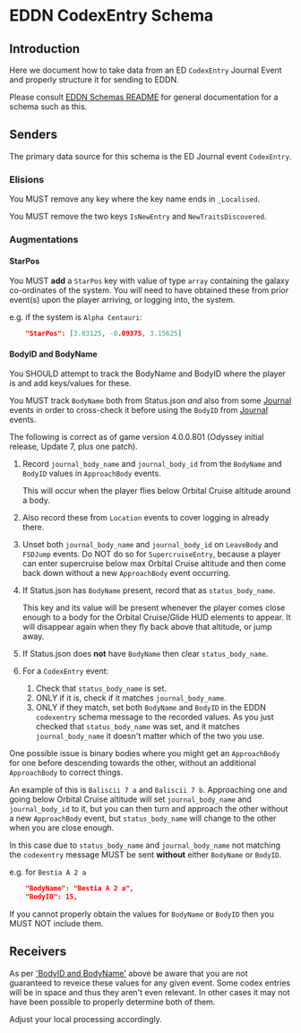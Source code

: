 # EDDN CodexEntry Schema

## Introduction
Here we document how to take data from an ED `CodexEntry` Journal Event and
properly structure it for sending to EDDN.

Please consult [EDDN Schemas README](./README-EDDN-schemas.md) for general 
documentation for a schema such as this.

## Senders
The primary data source for this schema is the ED Journal event `CodexEntry`.

### Elisions
You MUST remove any key where the key name ends in 
`_Localised`.

You MUST remove the two keys `IsNewEntry` and `NewTraitsDiscovered`.

### Augmentations
#### StarPos
You MUST **add** a `StarPos` key with value of type `array` containing the 
galaxy co-ordinates of the system.  You will need to have obtained these 
from prior event(s) upon the player arriving, or logging into, the system.

e.g. if the system is `Alpha Centauri`:
```json
    "StarPos": [3.03125, -0.09375, 3.15625]
```

#### BodyID and BodyName
You SHOULD attempt to track the BodyName and BodyID where the player is 
and add keys/values for these.

You MUST track `BodyName` both from Status.json *and* also from some
[Journal](./README-EDDN-schemas.md#journal-files)
events in order to cross-check it before using the `BodyID` from 
[Journal](./README-EDDN-schemas.md#journal-files) events.

The following is correct as of game version 4.0.0.801 (Odyssey initial 
release, Update 7, plus one patch).

1. Record `journal_body_name` and `journal_body_id` from the 
   `BodyName` and `BodyID` values in `ApproachBody` events.

   This will occur when the player flies below Orbital Cruise altitude 
   around a body.
2. Also record these from `Location` events to cover logging in already there.
3. Unset both `journal_body_name` and `journal_body_id` on `LeaveBody` and
   `FSDJump` events.
   Do NOT do so for `SupercruiseEntry`, because a player can enter supercruise
   below max Orbital Cruise altitude and then come back down without a new 
   `ApproachBody` event occurring.
4. If Status.json has `BodyName` present, record that as `status_body_name`.  

   This key and its value will be present whenever the player comes close 
   enough to a body for the Orbital Cruise/Glide HUD elements to appear.
   It will disappear again when they fly back above that altitude, or jump 
   away.
5. If Status.json does **not** have `BodyName` then clear `status_body_name`.
6. For a `CodexEntry` event:
    1. Check that `status_body_name` is set.
    2. ONLY if it is, check if it matches `journal_body_name`.
    3. ONLY if they match, set both `BodyName` and `BodyID` in the EDDN 
       `codexentry`  schema message to the recorded values.
       As you just checked that `status_body_name` was set, and it matches 
       `journal_body_name` it doesn't matter which of the two you use.

One possible issue is binary bodies where you might get an `ApproachBody` for
one before descending towards the other, without an additional `ApproachBody`
to correct things.

An example of this is `Baliscii 7 a` and `Baliscii 7 b`.  Approaching one 
and going below Orbital Cruise altitude will set `journal_body_name` and 
`journal_body_id` to it, but you can then turn and approach the other 
without a new `ApproachBody` event, but `status_body_name` will change to 
the other when you are close enough.

In this case due to `status_body_name` and `journal_body_name` not matching 
the `codexentry` message MUST be sent **without** either `BodyName` or 
`BodyID`.

e.g. for `Bestia A 2 a`
```json
    "BodyName": "Bestia A 2 a",
    "BodyID": 15,
```

If you cannot properly obtain the values for `BodyName` or `BodyID` then 
you MUST NOT include them.

## Receivers

As per ['BodyID and BodyName'](#bodyid-and-bodyname) above be aware that 
you are not guaranteed to reveice these values for any given event.  Some 
codex entries will be in space and thus they aren't even relevant.  In 
other cases it may not have been possible to properly determine both of them.

Adjust your local processing accordingly.
